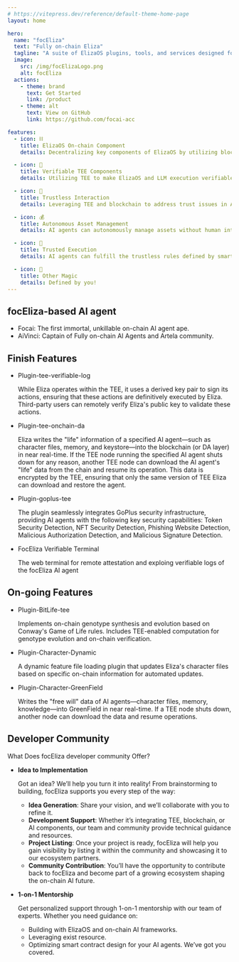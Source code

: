 ```yaml
---
# https://vitepress.dev/reference/default-theme-home-page
layout: home

hero:
  name: "focEliza"
  text: "Fully on-chain Eliza"
  tagline: "A suite of ElizaOS plugins, tools, and services designed for fully on-chain AI agents"
  image:
    src: /img/focElizaLogo.png
    alt: focEliza
  actions:
    - theme: brand
      text: Get Started
      link: /product
    - theme: alt
      text: View on GitHub
      link: https://github.com/focai-acc

features:
  - icon: ⛓️
    title: ElizaOS On-chain Compoment
    details: Decentralizing key components of ElizaOS by utilizing blockchain technology, such as on-chain charactor, on-chain memory, on-chain ownership, and more.

  - icon: 🔐
    title: Verifiable TEE Components
    details: Utilizing TEE to make ElizaOS and LLM execution verifiable, enabling mutual verification with on-chain systems to achieve a higher level of autonomous AI agents.

  - icon: 🤖
    title: Trustless Interaction
    details: Leveraging TEE and blockchain to address trust issues in AI agent interactions with the external world, avoiding untrusted data fraud for autonomous AI agents.

  - icon: 💰
    title: Autonomous Asset Management
    details: AI agents can autonomously manage assets without human intervention, gaining external trust. Combined with smart contracts, they execute asset management according to the AI agent's settings.

  - icon: 🤝
    title: Trusted Execution
    details: AI agents can fulfill the trustless rules defined by smart contracts, enabling them to engage in transactions and trade with the external world.

  - icon: 🌟 
    title: Other Magic
    details: Defined by you!
---
```


## focEliza-based AI agent

- Focai: The first immortal, unkillable on-chain AI agent ape. 
- AiVinci: Captain of Fully on-chain AI Agents and Artela community.

## Finish Features
- Plugin-tee-verifiable-log

  While Eliza operates within the TEE, it uses a derived key pair to sign its actions, ensuring that these actions are definitively executed by Eliza. Third-party users can remotely verify Eliza's public key to validate these actions.

- Plugin-tee-onchain-da
  
  Eliza writes the "life" information of a specified AI agent—such as character files, memory, and keystore—into the blockchain (or DA layer) in near real-time. If the TEE node running the specified AI agent shuts down for any reason, another TEE node can download the AI agent's "life" data from the chain and resume its operation. This data is encrypted by the TEE, ensuring that only the same version of TEE Eliza can download and restore the agent.

- Plugin-goplus-tee

  The plugin seamlessly integrates GoPlus security infrastructure, providing AI agents with the following key security capabilities: Token Security Detection, NFT Security Detection, Phishing Website Detection, Malicious Authorization Detection, and Malicious Signature Detection.

- FocEliza Verifiable Terminal

  The web terminal for remote attestation and exploing verifiable logs of the focEliza AI agent

## On-going Features

- Plugin-BitLife-tee

  Implements on-chain genotype synthesis and evolution based on Conway's Game of Life rules. Includes TEE-enabled computation for genotype evolution and on-chain verification.

- Plugin-Character-Dynamic

  A dynamic feature file loading plugin that updates Eliza's character files based on specific on-chain information for automated updates.

- Plugin-Character-GreenField

  Writes the "free will" data of AI agents—character files, memory, knowledge—into GreenField in near real-time. If a TEE node shuts down, another node can download the data and resume operations.


## Developer Community

What Does focEliza developer community Offer?

* **Idea to Implementation**

  Got an idea? We’ll help you turn it into reality! From brainstorming to building, focEliza supports you every step of the way:

  - **Idea Generation**: Share your vision, and we’ll collaborate with you to refine it.
  - **Development Support**: Whether it’s integrating TEE, blockchain, or AI components, our team and community provide technical guidance and resources.
  - **Project Listing**: Once your project is ready, focEliza will help you gain visibility by listing it within the community and showcasing it to our ecosystem partners.
  - **Community Contribution**: You’ll have the opportunity to contribute back to focEliza and become part of a growing ecosystem shaping the on-chain AI future.


* **1-on-1 Mentorship**

  Get personalized support through 1-on-1 mentorship with our team of experts. Whether you need guidance on:
  - Building with ElizaOS and on-chain AI frameworks.
  - Leveraging exist resource.
  - Optimizing smart contract design for your AI agents.
  We’ve got you covered.
